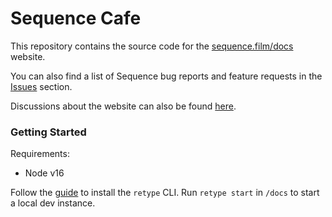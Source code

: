 # Sequence Cafe

This repository contains the source code for the [sequence.film/docs](https://sequence.film/docs) website.

You can also find a list of Sequence bug reports and feature requests in the [Issues](https://github.com/sequencefilm/cafe/issues) section.

Discussions about the website can also be found [here](https://github.com/sequencefilm/cafe/discussions).

### Getting Started

Requirements:
- Node v16

Follow the [guide](https://retype.com/) to install the `retype` CLI. Run `retype start` in `/docs` to start a local dev instance. 